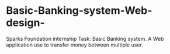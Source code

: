 # Basic-Banking-system-Web-design-
Sparks Foundation internship Task: Basic Banking system.
A Web application use to transfer money between multiple user.

